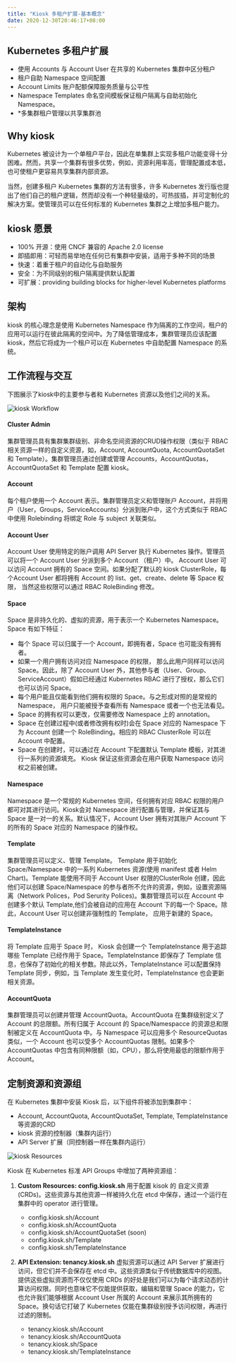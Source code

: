 ```yaml
---
title: "Kiosk 多租户扩展-基本概念"
date: 2020-12-30T20:46:17+08:00
---
```


## Kubernetes 多租户扩展

- 使用 Accounts 与 Account User 在共享的 Kubernetes 集群中区分租户
- 租户自助 Namespace 空间配置
- Account Limits 账户配额保障服务质量与公平性
- Namespace Templates 命名空间模板保证租户隔离与自助初始化 Namespace。
- *多集群租户管理以共享集群池

## Why kiosk

Kubernetes 被设计为一个单租户平台，因此在单集群上实现多租户功能变得十分困难。然而，共享一个集群有很多优势，例如，资源利用率高，管理配置成本低，也可使租户更容易共享集群内部资源。

当然，创建多租户 Kubernetes 集群的方法有很多，许多 Kubernetes 发行版也提出了他们自己的租户逻辑，然而却没有一个种轻量级的，可热拔插，并可定制化的解决方案。使管理员可以在任何标准的 Kubernetes 集群之上增加多租户能力。

## kiosk 愿景

- 100% 开源：使用 CNCF 兼容的 Apache 2.0 license
- 即插即用：可轻而易举地在任何已有集群中安装，适用于多种不同的场景
- 快速：着重于租户的自动化与自助服务
- 安全：为不同级别的租户隔离提供默认配置
- 可扩展：providing building blocks for higher-level Kubernetes platforms

## 架构

kiosk 的核心理念是使用 Kubernetes Namespace 作为隔离的工作空间，租户的应用可以运行在彼此隔离的空间中。为了降低管理成本，集群管理员应该配置 kiosk，然后它将成为一个租户可以在 Kubernetes 中自助配置 Namespace 的系统。

## 工作流程与交互

下图展示了kiosk中的主要参与者和 Kubernetes 资源以及他们之间的关系。

![kiosk Workflow](https://github.com/kiosk-sh/kiosk/blob/master/docs/website/static/img/kiosk-workflow-kubernetes-multi-tenancy-extension.png)

#### Cluster Admin

集群管理员具有集群集群级别、非命名空间资源的CRUD操作权限（类似于 RBAC 相关资源一样的自定义资源，如，Account, AccountQuota, AccountQuotaSet 和 Template）。集群管理员通过创建或管理 Accounts，AccountQuotas， AccountQuotaSet 和 Template 配置 kiosk。

#### Account

每个租户使用一个 Account 表示。集群管理员定义和管理账户 Account，并将用户（User，Groups，ServiceAccounts）分派到账户中，这个方式类似于 RBAC 中使用 Rolebinding 将绑定 Role 与 subject 关联类似。

#### Account User

Account User 使用特定的账户调用 API Server 执行 Kubernetes 操作。管理员可以将一个 Account User 分派到多个 Account （租户）中。 Account User 可以访问 Account 拥有的 Space 空间。如果分配了默认的 kiosk ClusterRole，每个Account User 都将拥有 Account 的 list、get、create、delete 等 Space 权限， 当然这些权限可以通过 RBAC RoleBinding 修改。

#### Space

Space 是非持久化的、虚拟的资源，用于表示一个 Kubernetes Namespace。Space 有如下特征：
- 每个 Space 可以归属于一个 Account，即拥有者，Space 也可能没有拥有者。
- 如果一个用户拥有访问对应 Namespace 的权限， 那么此用户同样可以访问 Space。因此，除了 Account User 外，其他参与者（User、Group、ServiceAccount）假如已经通过 Kubernetes RBAC 进行了授权，那么它们也可以访问 Space。
- 每个用户能且仅能看到他们拥有权限的 Space。与之形成对照的是常规的 Namespace， 用户只能被授予查看所有 Namespace 或者一个也无法看见。
- Space 的拥有权可以更改，仅需要修改 Namespace 上的 annotation。
- Space 在创建过程中(或者修改拥有权时)会在 Space 对应的 Namespace 下为 Account 创建一个 RoleBinding。相应的 RBAC ClusterRole 可以在 Account 中配置。
- Space 在创建时，可以通过在 Account 下配置默认 Template 模板，对其进行一系列的资源填充。 Kiosk 保证这些资源会在用户获取 Namespace 访问权之前被创建。

#### Namespace

Namespace 是一个常规的 Kubernetes 空间，任何拥有对应 RBAC 权限的用户都可对其进行访问。Kiosk会对 Namespace 进行配置与管理，并保证其与 Space 是一对一的关系。默认情况下，Account User 拥有对其账户 Account 下的所有的 Space 对应的 Namespace 的操作权。

#### Template

集群管理员可以定义、管理 Template。 Template 用于初始化 Space/Namespace 中的一系列 Kubernetes 资源(使用 manifest 或者 Helm Chart)。Template 能使用不同于 Account User 权限的ClusterRole 创建，因此他们可以创建 Space/Namespace 的参与者所不允许的资源，例如，设置资源隔离（Network Polices，Pod Serurity Polices)。集群管理员可以在 Account 中创建多个默认 Template,他们会被自动的应用在 Account 下的每一个 Space。除此，Account User 可以创建非强制性的 Template， 应用于新建的 Space。

#### TemplateInstance

将 Template 应用于 Space 时， Kiosk 会创建一个 TemplateInstance 用于追踪哪些 Template 已经作用于 Space。TemplateInstance 即保存了 Template 信息，也保存了初始化的相关参数。除此以外，TemplateInstance 可以配置保持 Template 同步，例如，当 Template 发生变化时，TemplateInstance 也会更新相关资源。

#### AccountQuota

集群管理员可以创建并管理 AccountQuota。AccountQuota 在集群级别定义了 Account 的总限额。所有归属于 Account 的 Space/Namespacce 的资源总和限制被定义在 AccountQuota 中。与 Namespace 可以应用多个 ResourceQuotas 类似，一个 Account 也可以受多个 AccountQuotas 限制。如果多个 AccountQuotas 中包含有同种限额（如，CPU），那么将使用最低的限额作用于 Account。

## 定制资源和资源组

在 Kubernetes 集群中安装 Kiosk 后，以下组件将被添加到集群中：

- Account, AccountQuota, AccountQuotaSet, Template, TemplateInstance 等资源的CRD
- kiosk 资源的控制器（集群内运行）
- API Server 扩展（同控制器一样在集群内运行）

![kiosk Resources](https://github.com/kiosk-sh/kiosk/blob/master/docs/website/static/img/kiosk-data-structure-kubernetes-multi-tenancy-extension.png)

Kiosk 在 Kubernetes 标准 API Groups 中增加了两种资源组：
1. **Custom Resources: config.kiosk.sh**
  用于配置 kisok 的 自定义资源(CRDs)。这些资源与其他资源一样被持久化在 etcd 中保存，通过一个运行在集群中的 operator 进行管理。

      - config.kiosk.sh/Account
      - config.kiosk.sh/AccountQuota
      - config.kiosk.sh/AccountQuotaSet (soon)
      - config.kiosk.sh/Template
      - config.kiosk.sh/TemplateInstance

2. **API Extension: tenancy.kiosk.sh**
  虚拟资源可以通过 API Server 扩展进行访问，但它们并不会保存在 etcd 中。这些资源类似于传统数据库中的视图。提供这些虚拟资源而不仅仅使用 CRDs 的好处是我们可以为每个请求动态的计算访问权限。同时也意味它不仅能提供获取，编辑和管理 Space 的能力，它也允许我们能够根据 Account User 所属的 Account 来展示其所拥有的 Space。换句话它打破了 Kubernetes 仅能在集群级别授予访问权限，再进行过滤的限制。

      - tenancy.kiosk.sh/Account
      - tenancy.kiosk.sh/AccountQuota
      - tenancy.kiosk.sh/Space
      - tenancy.kiosk.sh/TemplateInstance

